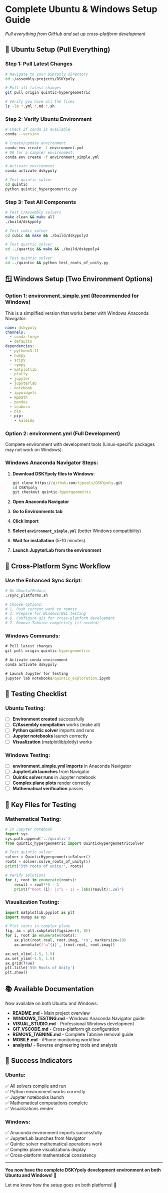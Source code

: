 # Complete Ubuntu & Windows Setup Guide
*Pull everything from GitHub and set up cross-platform development*

## 🐧 **Ubuntu Setup (Pull Everything)**

### **Step 1: Pull Latest Changes**
```bash
# Navigate to your DSKYpoly directory
cd ~/assembly-projects/DSKYpoly

# Pull all latest changes
git pull origin quintic-hypergeometric

# Verify you have all the files
ls -la *.yml *.md *.sh
```

### **Step 2: Verify Ubuntu Environment**
```bash
# Check if conda is available
conda --version

# Create/update environment
conda env create -f environment.yml
# OR for a simpler environment:
conda env create -f environment_simple.yml

# Activate environment
conda activate dskypoly

# Test quintic solver
cd quintic
python quintic_hypergeometric.py
```

### **Step 3: Test All Components**
```bash
# Test C/Assembly solvers
make clean && make all
./build/dskypoly

# Test cubic solver
cd cubic && make && ./build/dskypoly3

# Test quartic solver  
cd ../quartic && make && ./build/dskypoly4

# Test quintic solver
cd ../quintic && python test_roots_of_unity.py
```

## 🪟 **Windows Setup (Two Environment Options)**

### **Option 1: environment_simple.yml (Recommended for Windows)**
This is a simplified version that works better with Windows Anaconda Navigator:

```yaml
name: dskypoly
channels:
  - conda-forge
  - defaults
dependencies:
  - python=3.11
  - numpy
  - scipy  
  - sympy
  - matplotlib
  - plotly
  - jupyter
  - jupyterlab
  - notebook
  - ipywidgets
  - mpmath
  - pandas
  - seaborn
  - pip
  - pip:
    - kaleido
```

### **Option 2: environment.yml (Full Development)**
Complete environment with development tools (Linux-specific packages may not work on Windows).

### **Windows Anaconda Navigator Steps:**
1. **Download DSKYpoly files to Windows:**
   ```cmd
   git clone https://github.com/tjpools/DSKYpoly.git
   cd DSKYpoly
   git checkout quintic-hypergeometric
   ```

2. **Open Anaconda Navigator**
3. **Go to Environments tab**
4. **Click Import**
5. **Select `environment_simple.yml`** (better Windows compatibility)
6. **Wait for installation** (5-10 minutes)
7. **Launch JupyterLab from the environment**

## 🔄 **Cross-Platform Sync Workflow**

### **Use the Enhanced Sync Script:**
```bash
# On Ubuntu/Fedora
./sync_platforms.sh

# Choose options:
# 1. Push current work to remote
# 3. Prepare for Windows/WSL testing  
# 6. Configure git for cross-platform development
# 7. Remove Tabnine completely (if needed)
```

### **Windows Commands:**
```cmd
# Pull latest changes
git pull origin quintic-hypergeometric

# Activate conda environment
conda activate dskypoly

# Launch Jupyter for testing
jupyter lab notebooks/quintic_exploration.ipynb
```

## 🧪 **Testing Checklist**

### **Ubuntu Testing:**
- [ ] **Environment created** successfully
- [ ] **C/Assembly compilation** works (make all)
- [ ] **Python quintic solver** imports and runs
- [ ] **Jupyter notebooks** launch correctly
- [ ] **Visualization** (matplotlib/plotly) works

### **Windows Testing:**
- [ ] **environment_simple.yml imports** in Anaconda Navigator
- [ ] **JupyterLab launches** from Navigator
- [ ] **Quintic solver runs** in Jupyter notebook
- [ ] **Complex plane plots** render correctly
- [ ] **Mathematical verification** passes

## 🎯 **Key Files for Testing**

### **Mathematical Testing:**
```python
# In Jupyter notebook
import sys
sys.path.append('../quintic')
from quintic_hypergeometric import QuinticHypergeometricSolver

# Test quintic solver
solver = QuinticHypergeometricSolver()
roots = solver.solve_roots_of_unity(5)
print("5th roots of unity:", roots)

# Verify solutions
for i, root in enumerate(roots):
    result = root**5 - 1
    print(f"Root {i}: |x^5 - 1| = {abs(result):.2e}")
```

### **Visualization Testing:**
```python
import matplotlib.pyplot as plt
import numpy as np

# Plot roots in complex plane
fig, ax = plt.subplots(figsize=(8, 8))
for i, root in enumerate(roots):
    ax.plot(root.real, root.imag, 'ro', markersize=10)
    ax.annotate(f'ω^{i}', (root.real, root.imag))

ax.set_xlim(-1.5, 1.5)
ax.set_ylim(-1.5, 1.5)
ax.grid(True)
plt.title('5th Roots of Unity')
plt.show()
```

## 📚 **Available Documentation**

Now available on both Ubuntu and Windows:
- **README.md** - Main project overview
- **WINDOWS_TESTING.md** - Windows Anaconda Navigator guide
- **VISUAL_STUDIO.md** - Professional Windows development
- **GIT_VSCODE.md** - Cross-platform git configuration
- **REMOVE_TABNINE.md** - Complete Tabnine removal guide
- **MOBILE.md** - iPhone monitoring workflow
- **analysis/** - Reverse engineering tools and analysis

## 🚀 **Success Indicators**

### **Ubuntu:**
✅ All solvers compile and run  
✅ Python environment works correctly  
✅ Jupyter notebooks launch  
✅ Mathematical computations complete  
✅ Visualizations render  

### **Windows:**
✅ Anaconda environment imports successfully  
✅ JupyterLab launches from Navigator  
✅ Quintic solver mathematical operations work  
✅ Complex plane visualizations display  
✅ Cross-platform mathematical consistency  

---

**You now have the complete DSKYpoly development environment on both Ubuntu and Windows!** 🎉

Let me know how the setup goes on both platforms! 🚀

